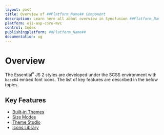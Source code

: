 ```yaml
---
layout: post
title: Overview of ##Platform_Name## Component
description: Learn here all about overview in Syncfusion ##Platform_Name## component of Syncfusion Essential JS 2 and more.
platform: ej2-asp-core-mvc
control: Index
publishingplatform: ##Platform_Name##
documentation: ug
---
```


# Overview

The Essential<sup style="font-size:70%">&reg;</sup> JS 2 styles are developed under the SCSS environment with `base64` embed font icons. The list of key features are described in the below topics.

## Key Features

* [Built-in Themes](theme/)
* [Size Modes](size-modes/)
* [Theme Studio](theme-studio/)
* [Icons Library](icons/)